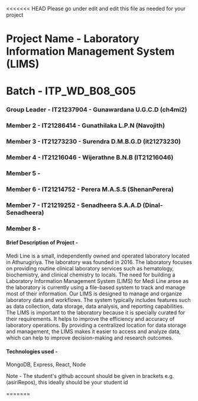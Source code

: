 <<<<<<< HEAD
Please go under edit and edit this file as needed for your project

# Project Name - Laboratory Information Management System (LIMS)

# Batch - ITP_WD_B08_G05

### Group Leader - IT21237904 - Gunawardana U.G.C.D (ch4mi2)

### Member 2 - IT21286414 - Gunathilaka L.P.N (Navojith)

### Member 3 - IT21273230 - Surendra D.M.B.G.D (it21273230)

### Member 4 - IT21216046 - Wijerathne B.N.B (IT21216046)

### Member 5 - 

### Member 6 - IT21214752 - Perera M.A.S.S (ShenanPerera)

### Member 7 - IT21219252 - Senadheera S.A.A.D (Dinal-Senadheera)

### Member 8 -

#### Brief Description of Project -

Medi Line is a small, independently owned and operated laboratory located in
Athurugiriya. The laboratory was founded in 2016. The laboratory focuses on providing
routine clinical laboratory services such as hematology, biochemistry, and clinical
chemistry to locals.
The need for building a Laboratory Information Management System (LIMS) for Medi
Line arose as the laboratory is currently using a file-based system to track and manage
most of their information.
Our LIMS is designed to manage and organize laboratory data and workflows. The
system typically includes features such as data collection, data storage, data analysis, and
reporting capabilities.
The LIMS is important to the laboratory because it is specially curated for their
requirements. It helps to improve the efficiency and accuracy of laboratory operations.
By providing a centralized location for data storage and management, the LIMS makes it
easier to access and analyze data, which can help to improve decision-making and
research outcomes.

#### Technologies used -

MongoDB, Express, React, Node

Note - The student's github account should be given in brackets e.g. (asiriRepos), this ideally should be your student id

=======
